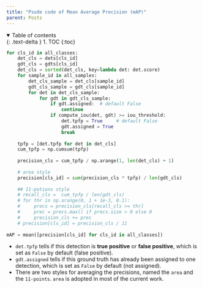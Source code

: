 ```yaml
---
title: "Psude code of Mean Average Precision (mAP)"
parent: Posts
---
```

<details open markdown="block">
  <summary>
    Table of contents
  </summary>
  {: .text-delta }
1. TOC
{:toc}
</details>


```python
for cls_id in all_classes:
    det_cls = dets[cls_id]
    gdt_cls = gdts[cls_id]
    det_cls = sorted(det_cls, key=lambda det: det.score)
    for sample_id in all_samples:
        det_cls_sample = det_cls[sample_id]
        gdt_cls_sample = gdt_cls[sample_id]
        for det in det_cls_sample:
            for gdt in gdt_cls_sample:
                if gdt.assigned:  # default False
                    continue
                if compute_iou(det, gdt) >= iou_threshold:
                    det.tpfp = True     # default False
                    gdt.assigned = True
                    break
                    
    tpfp = [det.tpfp for det in det_cls]
    cum_tpfp = np.cumsum(tpfp) 
    
    precision_cls = cum_tpfp / np.arange(1, len(det_cls) + 1)
    
    # area style 
    precision[cls_id] = sum(precision_cls * tpfp) / len(gdt_cls)
    
    ## 11-potions style
    # recall_cls =  cum_tpfp / len(gdt_cls)
    # for thr in np.arange(0, 1 + 1e-3, 0.1):
    #     precs = precision_cls[recall_cls >= thr]
    #     prec = precs.max() if precs.size > 0 else 0
    #     precision_cls += prec
    # precision[cls_id] = precision_cls / 11
    
mAP = mean([precision[cls_id] for cls_id in all_classes])
````
- `det.tpfp` tells if this detection is **true positive** or **false positive**, which is set as `False` by default (false positive).
- `gdt.assigned` tells if this ground truth has already been assigned to one detection, which is set as `False` by default (not assigned).
- There are two styles for averaging the precisions, named the `area` and the `11-points`. `area` is adopted in most of the current work.
